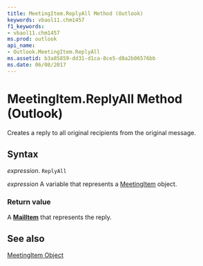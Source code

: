 ```yaml
---
title: MeetingItem.ReplyAll Method (Outlook)
keywords: vbaol11.chm1457
f1_keywords:
- vbaol11.chm1457
ms.prod: outlook
api_name:
- Outlook.MeetingItem.ReplyAll
ms.assetid: b3a85859-dd31-d1ca-8ce5-d8a2b06576bb
ms.date: 06/08/2017
---
```



# MeetingItem.ReplyAll Method (Outlook)

Creates a reply to all original recipients from the original message.


## Syntax

 _expression_. `ReplyAll`

 _expression_ A variable that represents a [MeetingItem](./Outlook.MeetingItem.md) object.


### Return value

A  **[MailItem](Outlook.MailItem.md)** that represents the reply.


## See also


[MeetingItem Object](Outlook.MeetingItem.md)

